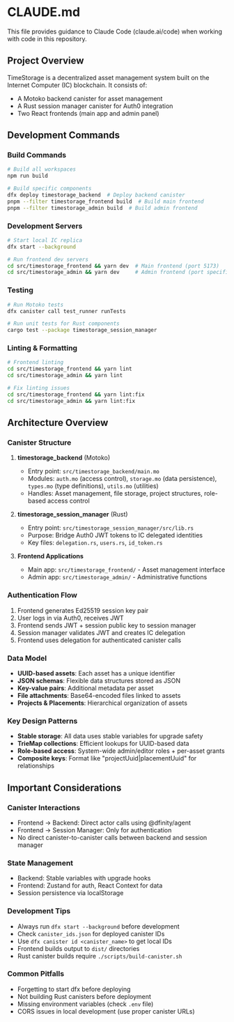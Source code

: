 # CLAUDE.md

This file provides guidance to Claude Code (claude.ai/code) when working with code in this repository.

## Project Overview

TimeStorage is a decentralized asset management system built on the Internet Computer (IC) blockchain. It consists of:
- A Motoko backend canister for asset management
- A Rust session manager canister for Auth0 integration
- Two React frontends (main app and admin panel)

## Development Commands

### Build Commands
```bash
# Build all workspaces
npm run build

# Build specific components
dfx deploy timestorage_backend  # Deploy backend canister
pnpm --filter timestorage_frontend build  # Build main frontend
pnpm --filter timestorage_admin build  # Build admin frontend
```

### Development Servers
```bash
# Start local IC replica
dfx start --background

# Run frontend dev servers
cd src/timestorage_frontend && yarn dev  # Main frontend (port 5173)
cd src/timestorage_admin && yarn dev     # Admin frontend (port specified by vite)
```

### Testing
```bash
# Run Motoko tests
dfx canister call test_runner runTests

# Run unit tests for Rust components
cargo test --package timestorage_session_manager
```

### Linting & Formatting
```bash
# Frontend linting
cd src/timestorage_frontend && yarn lint
cd src/timestorage_admin && yarn lint

# Fix linting issues
cd src/timestorage_frontend && yarn lint:fix
cd src/timestorage_admin && yarn lint:fix
```

## Architecture Overview

### Canister Structure
1. **timestorage_backend** (Motoko)
   - Entry point: `src/timestorage_backend/main.mo`
   - Modules: `auth.mo` (access control), `storage.mo` (data persistence), `types.mo` (type definitions), `utils.mo` (utilities)
   - Handles: Asset management, file storage, project structures, role-based access control

2. **timestorage_session_manager** (Rust)
   - Entry point: `src/timestorage_session_manager/src/lib.rs`
   - Purpose: Bridge Auth0 JWT tokens to IC delegated identities
   - Key files: `delegation.rs`, `users.rs`, `id_token.rs`

3. **Frontend Applications**
   - Main app: `src/timestorage_frontend/` - Asset management interface
   - Admin app: `src/timestorage_admin/` - Administrative functions

### Authentication Flow
1. Frontend generates Ed25519 session key pair
2. User logs in via Auth0, receives JWT
3. Frontend sends JWT + session public key to session manager
4. Session manager validates JWT and creates IC delegation
5. Frontend uses delegation for authenticated canister calls

### Data Model
- **UUID-based assets**: Each asset has a unique identifier
- **JSON schemas**: Flexible data structures stored as JSON
- **Key-value pairs**: Additional metadata per asset
- **File attachments**: Base64-encoded files linked to assets
- **Projects & Placements**: Hierarchical organization of assets

### Key Design Patterns
- **Stable storage**: All data uses stable variables for upgrade safety
- **TrieMap collections**: Efficient lookups for UUID-based data
- **Role-based access**: System-wide admin/editor roles + per-asset grants
- **Composite keys**: Format like "projectUuid|placementUuid" for relationships

## Important Considerations

### Canister Interactions
- Frontend → Backend: Direct actor calls using @dfinity/agent
- Frontend → Session Manager: Only for authentication
- No direct canister-to-canister calls between backend and session manager

### State Management
- Backend: Stable variables with upgrade hooks
- Frontend: Zustand for auth, React Context for data
- Session persistence via localStorage

### Development Tips
- Always run `dfx start --background` before development
- Check `canister_ids.json` for deployed canister IDs
- Use `dfx canister id <canister_name>` to get local IDs
- Frontend builds output to `dist/` directories
- Rust canister builds require `./scripts/build-canister.sh`

### Common Pitfalls
- Forgetting to start dfx before deploying
- Not building Rust canisters before deployment
- Missing environment variables (check `.env` file)
- CORS issues in local development (use proper canister URLs)